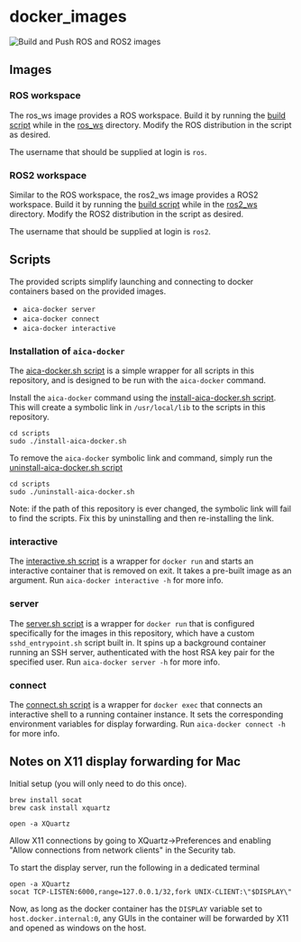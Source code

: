 # docker_images

![Build and Push ROS and ROS2 images](https://github.com/aica-technology/docker-images/actions/workflows/build-push.yml/badge.svg)

## Images

### ROS workspace

The ros_ws image provides a ROS workspace.
Build it by running the [build script](ros_ws/build.sh) while
in the [ros_ws](ros_ws) directory. Modify the ROS distribution in
the script as desired.

The username that should be supplied at login is `ros`.

### ROS2 workspace

Similar to the ROS workspace, the ros2_ws image provides a ROS2 workspace.
Build it by running the [build script](ros2_ws/build.sh) while
in the [ros2_ws](ros2_ws) directory. Modify the ROS2 distribution
in the script as desired.

The username that should be supplied at login is `ros2`.

## Scripts

The provided scripts simplify launching and connecting to docker containers based
on the provided images.

- `aica-docker server`
- `aica-docker connect`
- `aica-docker interactive`

### Installation of `aica-docker`

The [aica-docker.sh script](scripts/aica-docker.sh) is a simple wrapper for all
scripts in this repository, and is designed to be run with the `aica-docker` command.

Install the `aica-docker` command using the [install-aica-docker.sh script](scripts/install-aica-docker.sh).
This will create a symbolic link in `/usr/local/lib` to the scripts in this repository.

```shell
cd scripts
sudo ./install-aica-docker.sh
```

To remove the `aica-docker` symbolic link and command,
simply run the [uninstall-aica-docker.sh script](scripts/install-aica-docker.sh)

```shell
cd scripts
sudo ./uninstall-aica-docker.sh
```

Note: if the path of this repository is ever changed, the symbolic link will fail to find the scripts.
Fix this by uninstalling and then re-installing the link.

### interactive

The [interactive.sh script](scripts/src/interactive.sh) is a wrapper for `docker run`
and starts an interactive container that is removed on exit. It takes a pre-built image
as an argument. Run `aica-docker interactive -h` for more info.

### server

The [server.sh script](scripts/src/server.sh) is a wrapper for `docker run` that is
configured specifically for the images in this repository, which have
a custom `sshd_entrypoint.sh` script built in. It spins up a background container
running an SSH server, authenticated with the host RSA key pair for the specified user.
Run `aica-docker server -h` for more info.

### connect

The [connect.sh script](scripts/src/connect.sh) is a wrapper for `docker exec` that
connects an interactive shell to a running container instance. It sets
the corresponding environment variables for display forwarding.
Run `aica-docker connect -h` for more info.


## Notes on X11 display forwarding for Mac

Initial setup (you will only need to do this once).
```shell script
brew install socat
brew cask install xquartz

open -a XQuartz
```
Allow X11 connections by going to XQuartz->Preferences and enabling
"Allow connections from network clients" in the Security tab.

To start the display server, run the following in a dedicated terminal
```shell script
open -a XQuartz
socat TCP-LISTEN:6000,range=127.0.0.1/32,fork UNIX-CLIENT:\"$DISPLAY\"
```
Now, as long as the docker container has the `DISPLAY` variable set
to `host.docker.internal:0`, any GUIs in the container will be forwarded
by X11 and opened as windows on the host.
